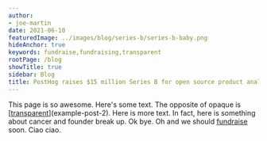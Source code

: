 ```yaml
---
author:
- joe-martin
date: 2021-06-10
featuredImage: ../images/blog/series-b/series-b-baby.png
hideAnchor: true
keywords: fundraise,fundraising,transparent
rootPage: /blog
showTitle: true
sidebar: Blog
title: PostHog raises $15 million Series B for open source product analytics
---
```

This page is so awesome.
Here's some text. The opposite of opaque is [[transparent](example-post)](example-post-2).
Here is more text. In fact, here is something about cancer and founder break up. Ok bye.
Oh and we should [fundraise](example-post) soon.
Ciao ciao.